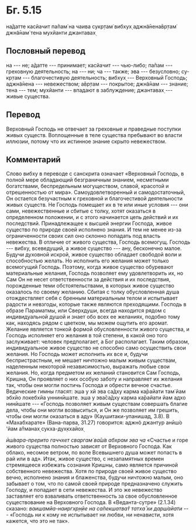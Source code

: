 # Бг. 5.15

на̄датте касйачит па̄пам̇ на чаива сукр̣там̇ вибхух̣ аджн̃а̄нена̄вр̣там̇ джн̃а̄нам̇
тена мухйанти джантавах̣

## Пословный перевод

на --- не; а̄датте --- принимает; касйачит --- чью-либо; па̄пам ---
греховную деятельность; на --- ни; ча --- также; эва --- безусловно;
су-кр̣там --- благочестивую деятельность; вибхух̣ --- Верховный Господь;
аджн̃а̄нена --- невежеством; а̄вр̣там --- покрытое; джн̃а̄нам --- знание; тена
--- тем; мухйанти --- впадают в заблуждение; джантавах̣ --- живые
существа.

## Перевод

Верховный Господь не отвечает за греховные и праведные поступки живых
существ. Воплощенные в теле существа пребывают во власти иллюзии, потому
что их истинное знание скрыто невежеством.

## Комментарий

Слово вибху в переводе с санскрита означает «Верховный Господь, в полной
мере обладающий безграничным знанием, несметными богатствами,
беспредельным могуществом, славой, красотой и отрешенностью от мира».
Самоудовлетворенный и самодостаточный, Он остается безучастным к
греховной и благочестивой деятельности живых существ. Не Господь
помещает их в те или иные условия --- они сами, невежественные и сбитые
с толку, хотят оказаться в определенном положении, и с этого начинается
цепь действий и их последствий. Принадлежащее к высшей энергии Господа,
живое существо по природе своей исполнено знания. И тем не менее из-за
ограниченности своих сил оно склонно попадать под власть невежества. В
отличие от живого существа, Господь всемогущ. Господь --- вибху,
всеведущий, а живое существо --- ану, бесконечно малое. Будучи духовной
искрой, живое существо обладает свободой воли и способностью желать. Но
исполнить его желания может только всемогущий Господь. Поэтому, когда
живое существо обуревают материальные желания, Господь позволяет ему
удовлетворить их, но Сам Он не несет ответственности за действия и их
последствия, порожденные теми обстоятельствами, в которых живое существо
оказалось по своему желанию. Сбитая с толку обусловленная душа
отождествляет себя с бренным материальным телом и испытывает радости и
невзгоды, которые также являются преходящими. Господь в образе
Параматмы, или Сверхдуши, всегда находится рядом с индивидуальной душой
и знает обо всех ее желаниях, подобно тому как, находясь рядом с
цветком, мы можем ощутить его аромат. Желание является тонкой формой
обусловленности живого существа, и Господь исполняет его желания в той
степени, в какой оно того заслуживает: человек предполагает, а Бог
располагает. Таким образом, индивидуальное живое существо не способно
само осуществить свои желания. Но Господь может исполнить их все и,
будучи беспристрастным, не мешает ничтожно малым живым существам,
наделенным некоторой независимостью, выражать любые свои желания. Но,
когда предметом их желаний становится Сам Господь, Кришна, Он проявляет
о них особую заботу и направляет их желания так, чтобы они могли постичь
Господа и обрести вечное счастье. Ведические гимны гласят: эша у хй эва
са̄дху карма ка̄райати там̇ йам эбхйо локебхйа уннинӣшате. эша у эва̄са̄дху
карма ка̄райати йам адхо нинӣшате --- «Господь позволяет живым существам
совершать благие дела, чтобы они могли возвыситься, и Он же позволяет им
грешить, чтобы они могли оказаться в аду» (Каушитаки-упанишад, 3.8). В
«Махабхарате» (Вана-парва, 31.27) говорится: аджн̃о джантур анӣш́о 'йам
а̄тманах̣ сукха-дух̣кхайох̣

*ӣш́вара-прерито гаччхет сваргам̇ ва̄ш́в абхрам эва ча* «Счастье и горе
живого существа полностью зависят от Верховного Господа. Как облако,
несомое ветром, по воле Всевышнего душа может попасть в рай или в ад».
Итак, живое существо, с незапамятных времен стремящееся избежать
сознания Кришны, само является причиной собственного невежества. Хотя по
природе своей живое существо вечно, исполнено знания и блаженства,
будучи ничтожно малым, оно забывает о том, что по самой своей природе
предназначено служить Господу, и попадает в сети невежества. И это же
невежество заставляет его взваливать ответственность за свое
обусловленное существование на Верховного Господа. В «Веданта-сутре»
(2.1.34) сказано: *ваишамйа-наиргхр̣н̣йе на са̄пекшатва̄т татха̄ хи дарш́айати
---* «Господь ни к кому не испытывает ни любви, ни ненависти, хотя
кажется, что это не так».
